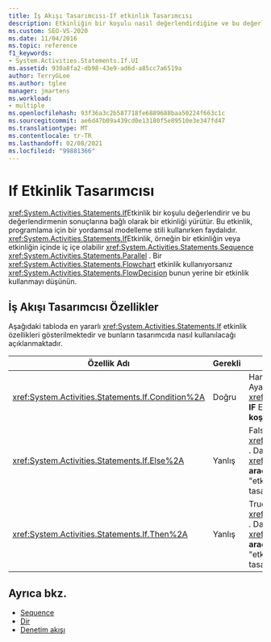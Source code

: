 ```yaml
---
title: İş Akışı Tasarımcısı-If etkinlik Tasarımcısı
description: Etkinliğin bir koşulu nasıl değerlendirdiğine ve bu değerlendirmenin sonuçlarına bağlı olarak bir etkinliği nasıl yürüttüğünü öğrenin.
ms.custom: SEO-VS-2020
ms.date: 11/04/2016
ms.topic: reference
f1_keywords:
- System.Activities.Statements.If.UI
ms.assetid: 930a8fa2-db98-43e9-ad6d-a85cc7a6519a
author: TerryGLee
ms.author: tglee
manager: jmartens
ms.workload:
- multiple
ms.openlocfilehash: 93f36a3c2b587718fe6889688baa50224f663c1c
ms.sourcegitcommit: ae6d47b09a439cd0e13180f5e89510e3e347fd47
ms.translationtype: MT
ms.contentlocale: tr-TR
ms.lasthandoff: 02/08/2021
ms.locfileid: "99881366"
---
```

# <a name="if-activity-designer"></a>If Etkinlik Tasarımcısı

<xref:System.Activities.Statements.If>Etkinlik bir koşulu değerlendirir ve bu değerlendirmenin sonuçlarına bağlı olarak bir etkinliği yürütür. Bu etkinlik, programlama için bir yordamsal modelleme stili kullanırken faydalıdır. <xref:System.Activities.Statements.If>Etkinlik, örneğin bir etkinliğin veya etkinliğin içinde iç içe olabilir <xref:System.Activities.Statements.Sequence> <xref:System.Activities.Statements.Parallel> . Bir <xref:System.Activities.Statements.Flowchart> etkinlik kullanıyorsanız <xref:System.Activities.Statements.FlowDecision> bunun yerine bir etkinlik kullanmayı düşünün.

## <a name="if-properties-in-the-workflow-designer"></a>İş Akışı Tasarımcısı Özellikler

Aşağıdaki tabloda en yararlı <xref:System.Activities.Statements.If> etkinlik özellikleri gösterilmektedir ve bunların tasarımcıda nasıl kullanılacağı açıklanmaktadır.

|Özellik Adı|Gerekli|Kullanım|
|-|--------------|-|
|<xref:System.Activities.Statements.If.Condition%2A>|Doğru|Hangi alt etkinliğin çalıştırılacağını belirleyen koşul. Ayarlamak için, <xref:System.Activities.Statements.If.Condition%2A> **IF** Etkinlik tasarımcısında veya özellik kılavuzunda **koşul** kutusuna bir Visual Basic ifadesi yazın.|
|<xref:System.Activities.Statements.If.Else%2A>|Yanlış|False ise yürütülecek etkinlik <xref:System.Activities.Statements.If.Condition%2A> .  Dal tarafından yürütülen bir etkinlik eklemek için <xref:System.Activities.Statements.If.Else%2A> , **araç kutusundan** bir etkinliği, ipucu metin olarak "etkinliği buraya bırak" Ipucu metni ile **IF** Etkinlik tasarımcısında **Else** kutusuna bırakın.|
|<xref:System.Activities.Statements.If.Then%2A>|Yanlış|True ise yürütülecek etkinlik <xref:System.Activities.Statements.If.Condition%2A> .  Dal tarafından yürütülen bir etkinlik eklemek için <xref:System.Activities.Statements.If.Then%2A> , **araç kutusundan** bir etkinliği, ipucu metin olarak "etkinliği buraya  bırak" ipucu metni ile **IF** Etkinlik tasarımcısında bulunan kutuya bırakın.|

## <a name="see-also"></a>Ayrıca bkz.

- [Sequence](../workflow-designer/sequence-activity-designer.md)
- [Dir](../workflow-designer/parallel-activity-designer.md)
- [Denetim akışı](../workflow-designer/control-flow-activity-designers.md)
